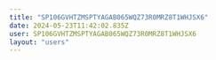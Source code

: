 ```yaml
---
title: "SP106GVHTZMSPTYAGAB065WQZ73R0MRZ8T1WHJSX6"
date: 2024-05-23T11:42:02.835Z
user: SP106GVHTZMSPTYAGAB065WQZ73R0MRZ8T1WHJSX6
layout: "users"
---
```

    